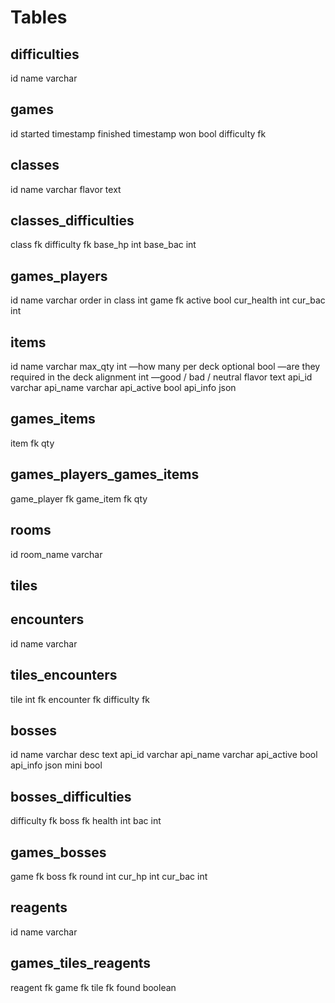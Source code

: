 # Tables

## difficulties
id
name varchar

## games
id
started timestamp
finished timestamp
won bool
difficulty fk

## classes
id
name varchar
flavor text

## classes_difficulties
class fk
difficulty fk
base_hp int
base_bac int


## games_players
id
name varchar
order in
class int
game fk
active bool
cur_health int
cur_bac int

## items
id
name varchar
max_qty int —how many per deck
optional bool —are they required in the deck
alignment int —good / bad / neutral 
flavor text
api_id varchar
api_name varchar
api_active bool
api_info json

## games_items
item fk
qty

## games_players_games_items
game_player fk
game_item fk
qty

## rooms
id
room_name varchar

## tiles

## encounters
id
name varchar

## tiles_encounters
tile int fk
encounter fk
difficulty fk

## bosses
id
name varchar
desc text
api_id varchar
api_name varchar
api_active bool
api_info json
mini bool


## bosses_difficulties
difficulty fk
boss fk
health int
bac int

## games_bosses
game fk
boss fk
round int
cur_hp int
cur_bac int

## reagents
id
name varchar

## games_tiles_reagents
reagent fk
game fk
tile fk
found boolean

